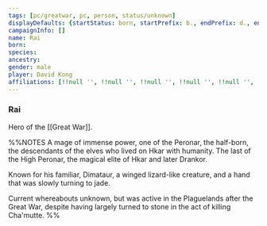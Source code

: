 ```yaml
---
tags: [pc/greatwar, pc, person, status/unknown]
displayDefaults: {startStatus: born, startPrefix: b., endPrefix: d., endStatus: died}
campaignInfo: []
name: Rai
born:
species:
ancestry:
gender: male
player: David Kong
affiliations: [!!null '', !!null '', !!null '', !!null '', !!null '', !!null '', !!null '']
---
```

### Rai

Hero of the [[Great War]]. 

%%NOTES
A mage of immense power, one of the Peronar, the half-born, the descendants of the elves who lived on Hkar with humanity. The last of the High Peronar, the magical elite of Hkar and later Drankor.

Known for his familiar, Dimataur, a winged lizard-like creature, and a hand that was slowly turning to jade.

Current whereabouts unknown, but was active in the Plaguelands after the Great War, despite having largely turned to stone in the act of killing Cha'mutte.
%%